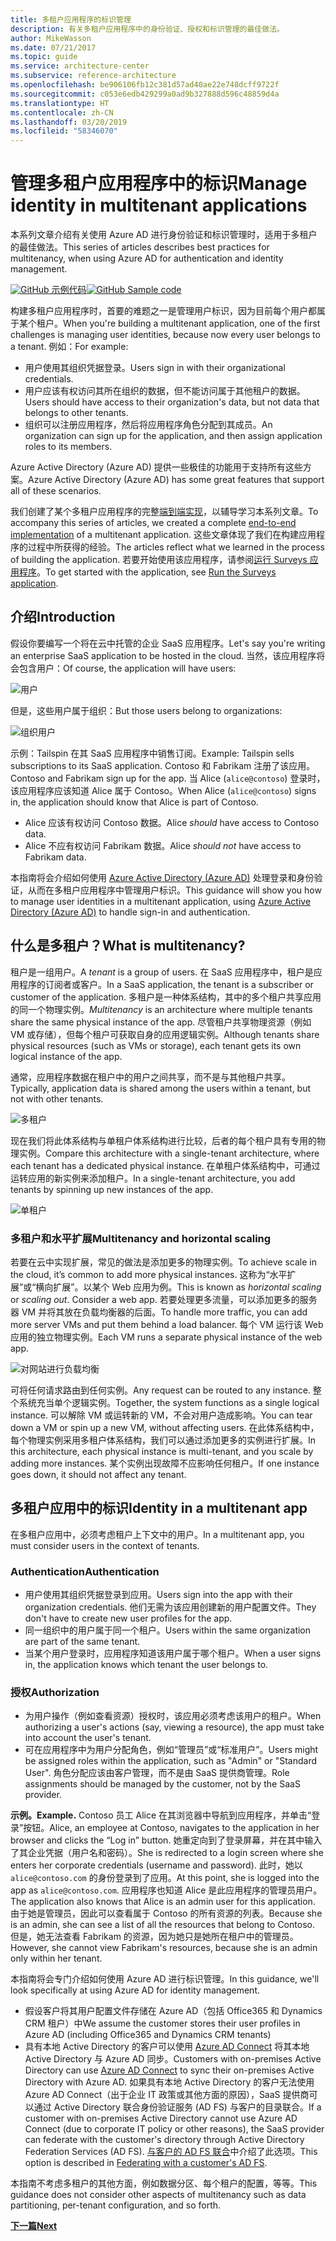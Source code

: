```yaml
---
title: 多租户应用程序的标识管理
description: 有关多租户应用程序中的身份验证、授权和标识管理的最佳做法。
author: MikeWasson
ms.date: 07/21/2017
ms.topic: guide
ms.service: architecture-center
ms.subservice: reference-architecture
ms.openlocfilehash: be906106fb12c381d57ad40ae22e748dcff9722f
ms.sourcegitcommit: c053e6edb429299a0ad9b327888d596c48859d4a
ms.translationtype: HT
ms.contentlocale: zh-CN
ms.lasthandoff: 03/20/2019
ms.locfileid: "58346070"
---
```

# <a name="manage-identity-in-multitenant-applications"></a><span data-ttu-id="09a9c-103">管理多租户应用程序中的标识</span><span class="sxs-lookup"><span data-stu-id="09a9c-103">Manage identity in multitenant applications</span></span>

<span data-ttu-id="09a9c-104">本系列文章介绍有关使用 Azure AD 进行身份验证和标识管理时，适用于多租户的最佳做法。</span><span class="sxs-lookup"><span data-stu-id="09a9c-104">This series of articles describes best practices for multitenancy, when using Azure AD for authentication and identity management.</span></span>

<span data-ttu-id="09a9c-105">[![GitHub](../_images/github.png) 示例代码][sample-application]</span><span class="sxs-lookup"><span data-stu-id="09a9c-105">[![GitHub](../_images/github.png) Sample code][sample-application]</span></span>

<span data-ttu-id="09a9c-106">构建多租户应用程序时，首要的难题之一是管理用户标识，因为目前每个用户都属于某个租户。</span><span class="sxs-lookup"><span data-stu-id="09a9c-106">When you're building a multitenant application, one of the first challenges is managing user identities, because now every user belongs to a tenant.</span></span> <span data-ttu-id="09a9c-107">例如：</span><span class="sxs-lookup"><span data-stu-id="09a9c-107">For example:</span></span>

- <span data-ttu-id="09a9c-108">用户使用其组织凭据登录。</span><span class="sxs-lookup"><span data-stu-id="09a9c-108">Users sign in with their organizational credentials.</span></span>
- <span data-ttu-id="09a9c-109">用户应该有权访问其所在组织的数据，但不能访问属于其他租户的数据。</span><span class="sxs-lookup"><span data-stu-id="09a9c-109">Users should have access to their organization's data, but not data that belongs to other tenants.</span></span>
- <span data-ttu-id="09a9c-110">组织可以注册应用程序，然后将应用程序角色分配到其成员。</span><span class="sxs-lookup"><span data-stu-id="09a9c-110">An organization can sign up for the application, and then assign application roles to its members.</span></span>

<span data-ttu-id="09a9c-111">Azure Active Directory (Azure AD) 提供一些极佳的功能用于支持所有这些方案。</span><span class="sxs-lookup"><span data-stu-id="09a9c-111">Azure Active Directory (Azure AD) has some great features that support all of these scenarios.</span></span>

<span data-ttu-id="09a9c-112">我们创建了某个多租户应用程序的完整[端到端实现][sample-application]，以辅导学习本系列文章。</span><span class="sxs-lookup"><span data-stu-id="09a9c-112">To accompany this series of articles, we created a complete [end-to-end implementation][sample-application] of a multitenant application.</span></span> <span data-ttu-id="09a9c-113">这些文章体现了我们在构建应用程序的过程中所获得的经验。</span><span class="sxs-lookup"><span data-stu-id="09a9c-113">The articles reflect what we learned in the process of building the application.</span></span> <span data-ttu-id="09a9c-114">若要开始使用该应用程序，请参阅[运行 Surveys 应用程序][running-the-app]。</span><span class="sxs-lookup"><span data-stu-id="09a9c-114">To get started with the application, see [Run the Surveys application][running-the-app].</span></span>

## <a name="introduction"></a><span data-ttu-id="09a9c-115">介绍</span><span class="sxs-lookup"><span data-stu-id="09a9c-115">Introduction</span></span>

<span data-ttu-id="09a9c-116">假设你要编写一个将在云中托管的企业 SaaS 应用程序。</span><span class="sxs-lookup"><span data-stu-id="09a9c-116">Let's say you're writing an enterprise SaaS application to be hosted in the cloud.</span></span> <span data-ttu-id="09a9c-117">当然，该应用程序将会包含用户：</span><span class="sxs-lookup"><span data-stu-id="09a9c-117">Of course, the application will have users:</span></span>

![用户](./images/users.png)

<span data-ttu-id="09a9c-119">但是，这些用户属于组织：</span><span class="sxs-lookup"><span data-stu-id="09a9c-119">But those users belong to organizations:</span></span>

![组织用户](./images/org-users.png)

<span data-ttu-id="09a9c-121">示例：Tailspin 在其 SaaS 应用程序中销售订阅。</span><span class="sxs-lookup"><span data-stu-id="09a9c-121">Example: Tailspin sells subscriptions to its SaaS application.</span></span> <span data-ttu-id="09a9c-122">Contoso 和 Fabrikam 注册了该应用。</span><span class="sxs-lookup"><span data-stu-id="09a9c-122">Contoso and Fabrikam sign up for the app.</span></span> <span data-ttu-id="09a9c-123">当 Alice (`alice@contoso`) 登录时，该应用程序应该知道 Alice 属于 Contoso。</span><span class="sxs-lookup"><span data-stu-id="09a9c-123">When Alice (`alice@contoso`) signs in, the application should know that Alice is part of Contoso.</span></span>

- <span data-ttu-id="09a9c-124">Alice 应该有权访问 Contoso 数据。</span><span class="sxs-lookup"><span data-stu-id="09a9c-124">Alice *should* have access to Contoso data.</span></span>
- <span data-ttu-id="09a9c-125">Alice 不应有权访问 Fabrikam 数据。</span><span class="sxs-lookup"><span data-stu-id="09a9c-125">Alice *should not* have access to Fabrikam data.</span></span>

<span data-ttu-id="09a9c-126">本指南将会介绍如何使用 [Azure Active Directory (Azure AD)](/azure/active-directory) 处理登录和身份验证，从而在多租户应用程序中管理用户标识。</span><span class="sxs-lookup"><span data-stu-id="09a9c-126">This guidance will show you how to manage user identities in a multitenant application, using [Azure Active Directory (Azure AD)](/azure/active-directory) to handle sign-in and authentication.</span></span>

<!-- markdownlint-disable MD026 -->

## <a name="what-is-multitenancy"></a><span data-ttu-id="09a9c-127">什么是多租户？</span><span class="sxs-lookup"><span data-stu-id="09a9c-127">What is multitenancy?</span></span>

<!-- markdownlint-enable MD026 -->

<span data-ttu-id="09a9c-128">租户是一组用户。</span><span class="sxs-lookup"><span data-stu-id="09a9c-128">A *tenant* is a group of users.</span></span> <span data-ttu-id="09a9c-129">在 SaaS 应用程序中，租户是应用程序的订阅者或客户。</span><span class="sxs-lookup"><span data-stu-id="09a9c-129">In a SaaS application, the tenant is a subscriber or customer of the application.</span></span> <span data-ttu-id="09a9c-130">多租户是一种体系结构，其中的多个租户共享应用的同一个物理实例。</span><span class="sxs-lookup"><span data-stu-id="09a9c-130">*Multitenancy* is an architecture where multiple tenants share the same physical instance of the app.</span></span> <span data-ttu-id="09a9c-131">尽管租户共享物理资源（例如 VM 或存储），但每个租户可获取自身的应用逻辑实例。</span><span class="sxs-lookup"><span data-stu-id="09a9c-131">Although tenants share physical resources (such as VMs or storage), each tenant gets its own logical instance of the app.</span></span>

<span data-ttu-id="09a9c-132">通常，应用程序数据在租户中的用户之间共享，而不是与其他租户共享。</span><span class="sxs-lookup"><span data-stu-id="09a9c-132">Typically, application data is shared among the users within a tenant, but not with other tenants.</span></span>

![多租户](./images/multitenant.png)

<span data-ttu-id="09a9c-134">现在我们将此体系结构与单租户体系结构进行比较，后者的每个租户具有专用的物理实例。</span><span class="sxs-lookup"><span data-stu-id="09a9c-134">Compare this architecture with a single-tenant architecture, where each tenant has a dedicated physical instance.</span></span> <span data-ttu-id="09a9c-135">在单租户体系结构中，可通过运转应用的新实例来添加租户。</span><span class="sxs-lookup"><span data-stu-id="09a9c-135">In a single-tenant architecture, you add tenants by spinning up new instances of the app.</span></span>

![单租户](./images/single-tenant.png)

### <a name="multitenancy-and-horizontal-scaling"></a><span data-ttu-id="09a9c-137">多租户和水平扩展</span><span class="sxs-lookup"><span data-stu-id="09a9c-137">Multitenancy and horizontal scaling</span></span>

<span data-ttu-id="09a9c-138">若要在云中实现扩展，常见的做法是添加更多的物理实例。</span><span class="sxs-lookup"><span data-stu-id="09a9c-138">To achieve scale in the cloud, it’s common to add more physical instances.</span></span> <span data-ttu-id="09a9c-139">这称为“水平扩展”或“横向扩展”。以某个 Web 应用为例。</span><span class="sxs-lookup"><span data-stu-id="09a9c-139">This is known as *horizontal scaling* or *scaling out*. Consider a web app.</span></span> <span data-ttu-id="09a9c-140">若要处理更多流量，可以添加更多的服务器 VM 并将其放在负载均衡器的后面。</span><span class="sxs-lookup"><span data-stu-id="09a9c-140">To handle more traffic, you can add more server VMs and put them behind a load balancer.</span></span> <span data-ttu-id="09a9c-141">每个 VM 运行该 Web 应用的独立物理实例。</span><span class="sxs-lookup"><span data-stu-id="09a9c-141">Each VM runs a separate physical instance of the web app.</span></span>

![对网站进行负载均衡](./images/load-balancing.png)

<span data-ttu-id="09a9c-143">可将任何请求路由到任何实例。</span><span class="sxs-lookup"><span data-stu-id="09a9c-143">Any request can be routed to any instance.</span></span> <span data-ttu-id="09a9c-144">整个系统充当单个逻辑实例。</span><span class="sxs-lookup"><span data-stu-id="09a9c-144">Together, the system functions as a single logical instance.</span></span> <span data-ttu-id="09a9c-145">可以解除 VM 或运转新的 VM，不会对用户造成影响。</span><span class="sxs-lookup"><span data-stu-id="09a9c-145">You can tear down a VM or spin up a new VM, without affecting users.</span></span> <span data-ttu-id="09a9c-146">在此体系结构中，每个物理实例采用多租户体系结构，我们可以通过添加更多的实例进行扩展。</span><span class="sxs-lookup"><span data-stu-id="09a9c-146">In this architecture, each physical instance is multi-tenant, and you scale by adding more instances.</span></span> <span data-ttu-id="09a9c-147">某个实例出现故障不应影响任何租户。</span><span class="sxs-lookup"><span data-stu-id="09a9c-147">If one instance goes down, it should not affect any tenant.</span></span>

## <a name="identity-in-a-multitenant-app"></a><span data-ttu-id="09a9c-148">多租户应用中的标识</span><span class="sxs-lookup"><span data-stu-id="09a9c-148">Identity in a multitenant app</span></span>

<span data-ttu-id="09a9c-149">在多租户应用中，必须考虑租户上下文中的用户。</span><span class="sxs-lookup"><span data-stu-id="09a9c-149">In a multitenant app, you must consider users in the context of tenants.</span></span>

### <a name="authentication"></a><span data-ttu-id="09a9c-150">Authentication</span><span class="sxs-lookup"><span data-stu-id="09a9c-150">Authentication</span></span>

- <span data-ttu-id="09a9c-151">用户使用其组织凭据登录到应用。</span><span class="sxs-lookup"><span data-stu-id="09a9c-151">Users sign into the app with their organization credentials.</span></span> <span data-ttu-id="09a9c-152">他们无需为该应用创建新的用户配置文件。</span><span class="sxs-lookup"><span data-stu-id="09a9c-152">They don't have to create new user profiles for the app.</span></span>
- <span data-ttu-id="09a9c-153">同一组织中的用户属于同一个租户。</span><span class="sxs-lookup"><span data-stu-id="09a9c-153">Users within the same organization are part of the same tenant.</span></span>
- <span data-ttu-id="09a9c-154">当某个用户登录时，应用程序知道该用户属于哪个租户。</span><span class="sxs-lookup"><span data-stu-id="09a9c-154">When a user signs in, the application knows which tenant the user belongs to.</span></span>

### <a name="authorization"></a><span data-ttu-id="09a9c-155">授权</span><span class="sxs-lookup"><span data-stu-id="09a9c-155">Authorization</span></span>

- <span data-ttu-id="09a9c-156">为用户操作（例如查看资源）授权时，该应用必须考虑该用户的租户。</span><span class="sxs-lookup"><span data-stu-id="09a9c-156">When authorizing a user's actions (say, viewing a resource), the app must take into account the user's tenant.</span></span>
- <span data-ttu-id="09a9c-157">可在应用程序中为用户分配角色，例如“管理员”或“标准用户”。</span><span class="sxs-lookup"><span data-stu-id="09a9c-157">Users might be assigned roles within the application, such as "Admin" or "Standard User".</span></span> <span data-ttu-id="09a9c-158">角色分配应该由客户管理，而不是由 SaaS 提供商管理。</span><span class="sxs-lookup"><span data-stu-id="09a9c-158">Role assignments should be managed by the customer, not by the SaaS provider.</span></span>

<span data-ttu-id="09a9c-159">**示例。**</span><span class="sxs-lookup"><span data-stu-id="09a9c-159">**Example.**</span></span> <span data-ttu-id="09a9c-160">Contoso 员工 Alice 在其浏览器中导航到应用程序，并单击“登录”按钮。</span><span class="sxs-lookup"><span data-stu-id="09a9c-160">Alice, an employee at Contoso, navigates to the application in her browser and clicks the “Log in” button.</span></span> <span data-ttu-id="09a9c-161">她重定向到了登录屏幕，并在其中输入了其企业凭据（用户名和密码）。</span><span class="sxs-lookup"><span data-stu-id="09a9c-161">She is redirected to a login screen where she enters her corporate credentials (username and password).</span></span> <span data-ttu-id="09a9c-162">此时，她以 `alice@contoso.com` 的身份登录到了应用。</span><span class="sxs-lookup"><span data-stu-id="09a9c-162">At this point, she is logged into the app as `alice@contoso.com`.</span></span> <span data-ttu-id="09a9c-163">应用程序也知道 Alice 是此应用程序的管理员用户。</span><span class="sxs-lookup"><span data-stu-id="09a9c-163">The application also knows that Alice is an admin user for this application.</span></span> <span data-ttu-id="09a9c-164">由于她是管理员，因此可以查看属于 Contoso 的所有资源的列表。</span><span class="sxs-lookup"><span data-stu-id="09a9c-164">Because she is an admin, she can see a list of all the resources that belong to Contoso.</span></span> <span data-ttu-id="09a9c-165">但是，她无法查看 Fabrikam 的资源，因为她只是她所在租户中的管理员。</span><span class="sxs-lookup"><span data-stu-id="09a9c-165">However, she cannot view Fabrikam's resources, because she is an admin only within her tenant.</span></span>

<span data-ttu-id="09a9c-166">本指南将会专门介绍如何使用 Azure AD 进行标识管理。</span><span class="sxs-lookup"><span data-stu-id="09a9c-166">In this guidance, we'll look specifically at using Azure AD for identity management.</span></span>

- <span data-ttu-id="09a9c-167">假设客户将其用户配置文件存储在 Azure AD（包括 Office365 和 Dynamics CRM 租户）中</span><span class="sxs-lookup"><span data-stu-id="09a9c-167">We assume the customer stores their user profiles in Azure AD (including Office365 and Dynamics CRM tenants)</span></span>
- <span data-ttu-id="09a9c-168">具有本地 Active Directory 的客户可以使用 [Azure AD Connect](/azure/active-directory/hybrid/whatis-hybrid-identity) 将其本地 Active Directory 与 Azure AD 同步。</span><span class="sxs-lookup"><span data-stu-id="09a9c-168">Customers with on-premises Active Directory can use [Azure AD Connect](/azure/active-directory/hybrid/whatis-hybrid-identity) to sync their on-premises Active Directory with Azure AD.</span></span> <span data-ttu-id="09a9c-169">如果具有本地 Active Directory 的客户无法使用 Azure AD Connect（出于企业 IT 政策或其他方面的原因），SaaS 提供商可以通过 Active Directory 联合身份验证服务 (AD FS) 与客户的目录联合。</span><span class="sxs-lookup"><span data-stu-id="09a9c-169">If a customer with on-premises Active Directory cannot use Azure AD Connect (due to corporate IT policy or other reasons), the SaaS provider can federate with the customer's directory through Active Directory Federation Services (AD FS).</span></span> <span data-ttu-id="09a9c-170">[与客户的 AD FS 联合](adfs.md)中介绍了此选项。</span><span class="sxs-lookup"><span data-stu-id="09a9c-170">This option is described in [Federating with a customer's AD FS](adfs.md).</span></span>

<span data-ttu-id="09a9c-171">本指南不考虑多租户的其他方面，例如数据分区、每个租户的配置，等等。</span><span class="sxs-lookup"><span data-stu-id="09a9c-171">This guidance does not consider other aspects of multitenancy such as data partitioning, per-tenant configuration, and so forth.</span></span>

[<span data-ttu-id="09a9c-172">**下一篇**</span><span class="sxs-lookup"><span data-stu-id="09a9c-172">**Next**</span></span>](./tailspin.md)

<!-- links -->

[sample-application]: https://github.com/mspnp/multitenant-saas-guidance
[running-the-app]: ./run-the-app.md

